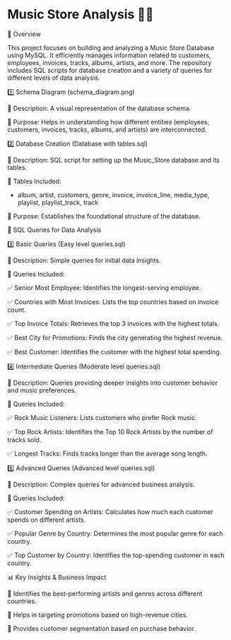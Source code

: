 # Music Store Analysis 🎵💽

📌 Overview

This project focuses on building and analyzing a Music Store Database using MySQL. It efficiently manages information related to customers, employees, invoices, tracks, albums, artists, and more. The repository includes SQL scripts for database creation and a variety of queries for different levels of data analysis.

1️⃣ Schema Diagram (schema_diagram.png)

📌 Description: A visual representation of the database schema.

📌 Purpose: Helps in understanding how different entities (employees, customers, invoices, tracks, albums, and 
     artists) are interconnected.

2️⃣ Database Creation (Database with tables.sql)

📌 Description: SQL script for setting up the Music_Store database and its tables.

📌 Tables Included:

* album, artist, customers, genre, invoice, invoice_line, media_type, playlist, playlist_track, track
  
📌 Purpose: Establishes the foundational structure of the database.

📝 SQL Queries for Data Analysis

3️⃣ Basic Queries (Easy level queries.sql)

📌 Description: Simple queries for initial data insights.

📌 Queries Included:

✅ Senior Most Employee: Identifies the longest-serving employee.

✅ Countries with Most Invoices: Lists the top countries based on invoice count.

✅ Top Invoice Totals: Retrieves the top 3 invoices with the highest totals.

✅ Best City for Promotions: Finds the city generating the highest revenue.

✅ Best Customer: Identifies the customer with the highest total spending.

4️⃣ Intermediate Queries (Moderate level queries.sql)

📌 Description: Queries providing deeper insights into customer behavior and music preferences.

📌 Queries Included:

✅ Rock Music Listeners: Lists customers who prefer Rock music.

✅ Top Rock Artists: Identifies the Top 10 Rock Artists by the number of tracks sold.

✅ Longest Tracks: Finds tracks longer than the average song length.

5️⃣ Advanced Queries (Advanced level queries.sql)

📌 Description: Complex queries for advanced business analysis.

📌 Queries Included:

✅ Customer Spending on Artists: Calculates how much each customer spends on different artists.

✅ Popular Genre by Country: Determines the most popular genre for each country.

✅ Top Customer by Country: Identifies the top-spending customer in each country.

📊 Key Insights & Business Impact

🎯 Identifies the best-performing artists and genres across different countries.

🎯 Helps in targeting promotions based on high-revenue cities.

🎯 Provides customer segmentation based on purchase behavior.







